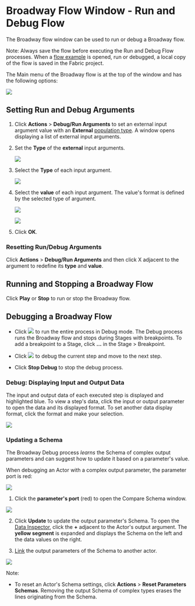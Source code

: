 # Broadway Flow Window - Run and Debug Flow
The Broadway flow window can be used to run or debug a Broadway flow. 

Note: Always save the flow before executing the Run and Debug Flow processes. When a [flow example](/articles/99_Broadway/17_tutorial_and_flow_examples.md) is opened, run or debugged, a local copy of the flow is saved in the Fabric project.

The Main menu of the Broadway flow is at the top of the window and has the following options:

![](/articles/99_Broadway/images/flow_tool_bar_run_and_debug.png)


## Setting Run and Debug Arguments

1. Click **Actions** > **Debug/Run Arguments** to set an external input argument value with an **External** [population type](/articles/99_Broadway/03_broadway_actor.md#input-parameter-attributes). A window opens displaying a list of external input arguments.

2. Set the **Type** of the **external** input arguments.

   ![](/articles/99_Broadway/images/flow_set_run_or_debug_param_set_type1.png)

   
3. Select the **Type** of each input argument.

   ![](/articles/99_Broadway/images/flow_set_run_or_debug_param_set_type2.png)

4. Select the **value** of each input argument. The value's format is defined by the selected type of argument.

   ![](/articles/99_Broadway/images/flow_set_run_or_debug_param_set_value1.png)

   ![](/articles/99_Broadway/images/flow_set_run_or_debug_param_set_value2.png)

5. Click **OK**.

### Resetting Run/Debug Arguments

Click **Actions** > **Debug/Run Arguments** and then click X adjacent to the argument to redefine its **type** and **value**.

## Running and Stopping a Broadway Flow

Click **Play** or **Stop** to run or stop the Broadway flow.

## Debugging a Broadway Flow

- Click ![](/articles/99_Broadway/images/debug_play_icon.png) to run the entire process in Debug mode. The Debug process runs the Broadway flow and stops during Stages with breakpoints. 
To add a breakpoint to a Stage, click **...** in the Stage > Breakpoint.

- Click ![](/articles/99_Broadway/images/debug_step_icon.png) to debug the current step and move to the next step.  

- Click **Stop Debug** to stop the debug process.

### Debug: Displaying Input and Output Data

The input and output data of each executed step is displayed and highlighted blue. 
To view a step's data, click the input or output parameter to open the data and its displayed format. To set another data display format, click the format and make your selection.

![](/articles/99_Broadway/images/flow_debug_display_data.png)

### Updating a Schema

The Broadway Debug process *learns* the Schema of complex output parameters and can suggest how to update it based on a parameter's value.

When debugging an Actor with a complex output parameter, the parameter port is red:

  ![](/articles/99_Broadway/images/debug_update_schema.png)

1. Click the **parameter's port** (red) to open the Compare Schema window.

  ![](/articles/99_Broadway/images/compare_schema.png)

2. Click **Update** to update the output parameter's Schema. To open the [Data Inspector](/articles/99_Broadway/27_broadway_data_inspection.md), click the **+** adjacent to the Actor's output argument. The **yellow segment** is expanded and displays the Schema on the left and the data values on the right.

3. [Link](/articles/99_Broadway/20_broadway_flow_linking_actors.md) the output parameters of the Schema to another actor.

  ![](/articles/99_Broadway/images/data_insepction_debug.png)

Note:
- To reset an Actor's Schema settings, click **Actions** > **Reset Parameters Schemas**.  Removing the output Schema of complex types erases the lines originating from the Schema. 

